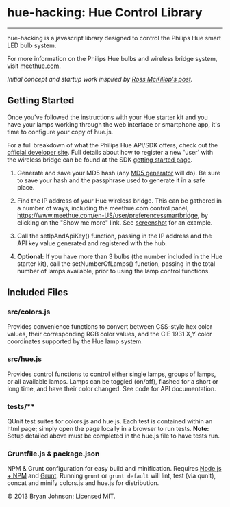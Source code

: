 # hue-hacking: Hue Control Library #
***
hue-hacking is a javascript library designed to control the Philips Hue smart LED bulb system.

For more information on the Philips Hue bulbs and wireless bridge system, visit [meethue.com](http://meethue.com).

_Initial concept and startup work inspired by [Ross McKillop's post](http://rsmck.co.uk/hue)._

## Getting Started ##
Once you've followed the instructions with your Hue starter kit and you have your lamps working through the web interface or smartphone app, it's time to configure your copy of hue.js.

For a full breakdown of what the Philips Hue API/SDK offers, check out the [official developer site](http://developers.meethue.com/). Full details about how to register a new 'user' with the wireless bridge can be found at the SDK [getting started page](http://developers.meethue.com/gettingstarted.html).

1. Generate and save your MD5 hash (any [MD5 generator](http://www.miraclesalad.com/webtools/md5.php) will do).
Be sure to save your hash and the passphrase used to generate it in a safe place.

2. Find the IP address of your Hue wireless bridge. This can be gathered in a number of ways, including the
meethue.com control panel, https://www.meethue.com/en-US/user/preferencessmartbridge, by clicking on the "Show me more" link. See [screenshot](http://imgur.com/yDhCp) for an example.

3. Call the setIpAndApiKey() function, passing in the IP address and the API key value generated and registered with the hub.

5. __Optional:__ If you have more than 3 bulbs (the number included in the Hue starter kit), call the setNumberOfLamps() function, passing in the total number of lamps available, prior to using the lamp control functions.

## Included Files ##

### src/colors.js ###
Provides convenience functions to convert between CSS-style hex color values, their corresponding RGB color values, and the CIE 1931 X,Y color coordinates supported by the Hue lamp system.

### src/hue.js ###
Provides control functions to control either single lamps, groups of lamps, or all available lamps. Lamps can be toggled (on/off), flashed for a short or long time, and have their color changed. See code for API documentation.

### tests/** ###
QUnit test suites for colors.js and hue.js. Each test is contained within an html page; simply open the page locally in a browser to run tests. __Note:__ Setup detailed above must be completed in the hue.js file to have tests run.

### Gruntfile.js & package.json ###
NPM & Grunt configuration for easy build and minification. Requires [Node.js + NPM](http://nodejs.org/) and [Grunt](http://gruntjs.com/). Running `grunt` or `grunt default` will lint, test (via qunit), concat and minify colors.js and hue.js for distribution.

&copy; 2013 Bryan Johnson; Licensed MIT.
